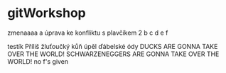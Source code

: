 # gitWorkshop

zmenaaaa
a úprava ke konfliktu s plavčíkem 2
b
c
d
e
f

testík
Příliš žluťoučký kůň úpěl ďábelské ódy
DUCKS ARE GONNA TAKE OVER THE WORLD!
SCHWARZENEGGERS ARE GONNA TAKE OVER THE WORLD!
no f's given
